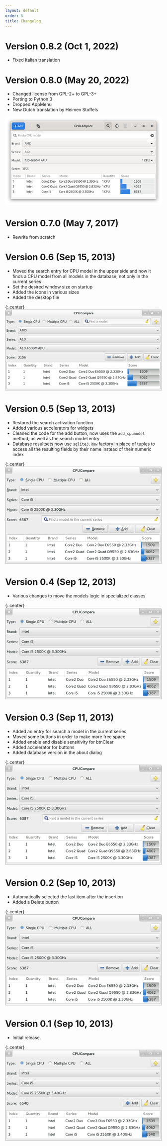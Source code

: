 ```yaml
---
layout: default
order: 5
title: Changelog
---
```

# Version 0.8.2 (Oct 1, 2022)

* Fixed Italian translation

# Version 0.8.0 (May 20, 2022)

* Changed license from GPL-2+ to GPL-3+
* Porting to Python 3
* Dropped AppMenu
* New Dutch translation by Heimen Stoffels

![Main window for CPUCompare 0.8.0](/resources/cpucompare/archive/v0.8.0/english/main.png)

# Version 0.7.0 (May 7, 2017)

* Rewrite from scratch

# Version 0.6 (Sep 15, 2013)

* Moved the search entry for CPU model in the upper side and now it finds a CPU
  model from all models in the database, not only in the current series
* Set the desired window size on startup
* Added the icons in various sizes
* Added the desktop file

{:.center}
![Main window for CPUCompare 0.6](/resources/cpucompare/archive/v0.6/english/main.png)

# Version 0.5 (Sep 13, 2013)

* Restored the search activation function
* Added various accelerators for widgets
* Cleaned the code for the add button, now uses the ```add_cpumodel``` method,
  as well as the search model entry
* Database resultsets now use ```sqlite3.Row``` factory in place of tuples to
  access all the resulting fields by their name instead of their numeric index

{:.center}
![Main window for CPUCompare 0.5](/resources/cpucompare/archive/v0.5/english/main.png)

# Version 0.4 (Sep 12, 2013)

* Various changes to move the models logic in specialized classes

{:.center}
![Main window for CPUCompare 0.4](/resources/cpucompare/archive/v0.2/english/main.png)

# Version 0.3 (Sep 11, 2013)

* Added an entry for search a model in the current series
* Moved some buttons in order to make more free space
* Added enable and disable sensitivity for btnClear
* Added accelerator for buttons
* Added database version in the about dialog

{:.center}
![Main window for CPUCompare 0.3](/resources/cpucompare/archive/v0.3/english/main.png)

# Version 0.2 (Sep 10, 2013)

* Automatically selected the last item after the insertion
* Added a Delete button

{:.center}
![Main window for CPUCompare 0.2](/resources/cpucompare/archive/v0.2/english/main.png)

# Version 0.1 (Sep 10, 2013)

* Initial release.

{:.center}
![Main window for CPUCompare 0.1](/resources/cpucompare/archive/v0.1/english/main.png)